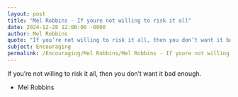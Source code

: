 ```yaml
---
layout: post
title: "Mel Robbins - If youre not willing to risk it all"
date: 2024-12-28 12:00:00 -0000
author: Mel Robbins
quote: "If you’re not willing to risk it all, then you don’t want it bad enough."
subject: Encouraging
permalink: /Encouraging/Mel Robbins/Mel Robbins - If youre not willing to risk it all
---
```


If you’re not willing to risk it all, then you don’t want it bad enough.

- Mel Robbins
